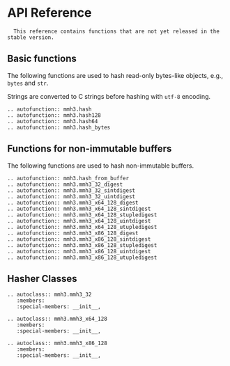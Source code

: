 # API Reference

```{caution}
  This reference contains functions that are not yet released in the stable version.
```

## Basic functions

The following functions are used to hash read-only bytes-like objects, e.g.,
`bytes` and `str`.

Strings are converted to C strings
before hashing with `utf-8` encoding.

```{eval-rst}
.. autofunction:: mmh3.hash
.. autofunction:: mmh3.hash128
.. autofunction:: mmh3.hash64
.. autofunction:: mmh3.hash_bytes
```

## Functions for non-immutable buffers

The following functions are used to hash non-immutable buffers.

```{eval-rst}
.. autofunction:: mmh3.hash_from_buffer
.. autofunction:: mmh3.mmh3_32_digest
.. autofunction:: mmh3.mmh3_32_sintdigest
.. autofunction:: mmh3.mmh3_32_uintdigest
.. autofunction:: mmh3.mmh3_x64_128_digest
.. autofunction:: mmh3.mmh3_x64_128_sintdigest
.. autofunction:: mmh3.mmh3_x64_128_stupledigest
.. autofunction:: mmh3.mmh3_x64_128_uintdigest
.. autofunction:: mmh3.mmh3_x64_128_utupledigest
.. autofunction:: mmh3.mmh3_x86_128_digest
.. autofunction:: mmh3.mmh3_x86_128_sintdigest
.. autofunction:: mmh3.mmh3_x86_128_stupledigest
.. autofunction:: mmh3.mmh3_x86_128_uintdigest
.. autofunction:: mmh3.mmh3_x86_128_utupledigest
```

## Hasher Classes

```{eval-rst}
.. autoclass:: mmh3.mmh3_32
   :members:
   :special-members: __init__,
```

```{eval-rst}
.. autoclass:: mmh3.mmh3_x64_128
   :members:
   :special-members: __init__,
```

```{eval-rst}
.. autoclass:: mmh3.mmh3_x86_128
   :members:
   :special-members: __init__,
```
